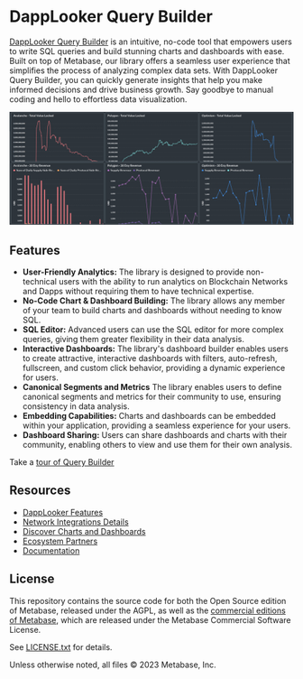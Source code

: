 # DappLooker Query Builder

[DappLooker Query Builder](https://analytics.dapplooker.com/) is an intuitive, no-code tool that empowers users to write SQL queries and build stunning charts and dashboards with ease. Built on top of Metabase, our library offers a seamless user experience that simplifies the process of analyzing complex data sets. With DappLooker Query Builder, you can quickly generate insights that help you make informed decisions and drive business growth. Say goodbye to manual coding and hello to effortless data visualization.

![Screenshot](docs/images/Display-image.png)

## Features

- **User-Friendly Analytics:** The library is designed to provide non-technical users with the ability to run analytics on Blockchain Networks and Dapps without requiring them to have technical expertise.
- **No-Code Chart & Dashboard Building:** The library allows any member of your team to build charts and dashboards without needing to know SQL.
- **SQL Editor:** Advanced users can use the SQL editor for more complex queries, giving them greater flexibility in their data analysis.
- **Interactive Dashboards:** The library's dashboard builder enables users to create attractive, interactive dashboards with filters, auto-refresh, fullscreen, and custom click behavior, providing a dynamic experience for users.
- **Canonical Segments and Metrics** The library enables users to define canonical segments and metrics for their community to use, ensuring consistency in data analysis.
- **Embedding Capabilities:** Charts and dashboards can be embedded within your application, providing a seamless experience for your users.
- **Dashboard Sharing:** Users can share dashboards and charts with their community, enabling others to view and use them for their own analysis.

Take a [tour of Query Builder](https://www.youtube.com/watch?v=JVgheSmgg1s)

## Resources

- [DappLooker Features](https://dapplooker.com/#features)
- [Network Integrations Details](https://dapplooker.com/integration)
- [Discover Charts and Dashboards](https://dapplooker.com/explorer)
- [Ecosystem Partners](https://dapplooker.com/#partner)
- [Documentation](https://docs.dapplooker.com/)

## License

This repository contains the source code for both the Open Source edition of Metabase, released under the AGPL, as well as the [commercial editions of Metabase](https://www.metabase.com/pricing), which are released under the Metabase Commercial Software License.

See [LICENSE.txt](./LICENSE.txt) for details.

Unless otherwise noted, all files © 2023 Metabase, Inc.
